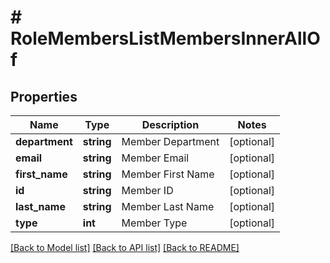 # # RoleMembersListMembersInnerAllOf

## Properties

Name | Type | Description | Notes
------------ | ------------- | ------------- | -------------
**department** | **string** | Member Department | [optional]
**email** | **string** | Member Email | [optional]
**first_name** | **string** | Member First Name | [optional]
**id** | **string** | Member ID | [optional]
**last_name** | **string** | Member Last Name | [optional]
**type** | **int** | Member Type | [optional]

[[Back to Model list]](../../README.md#models) [[Back to API list]](../../README.md#endpoints) [[Back to README]](../../README.md)
